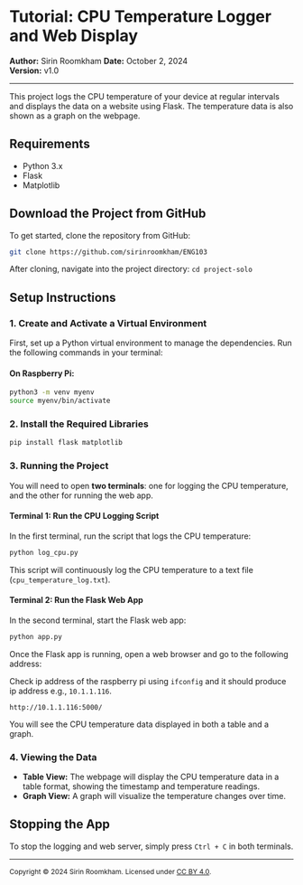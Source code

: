 # Tutorial: CPU Temperature Logger and Web Display
**Author:** Sirin Roomkham
**Date:** October 2, 2024  
**Version:** v1.0

---

This project logs the CPU temperature of your device at regular intervals and displays the data on a website using Flask. The temperature data is also shown as a graph on the webpage.

## Requirements

- Python 3.x
- Flask
- Matplotlib

## Download the Project from GitHub

To get started, clone the repository from GitHub:

```bash
git clone https://github.com/sirinroomkham/ENG103
```

After cloning, navigate into the project directory:
`cd project-solo`

## Setup Instructions

### 1. Create and Activate a Virtual Environment

First, set up a Python virtual environment to manage the dependencies. Run the following commands in your terminal:


#### On Raspberry Pi:
```bash
python3 -m venv myenv
source myenv/bin/activate
```

### 2. Install the Required Libraries

```bash
pip install flask matplotlib
```

### 3. Running the Project

You will need to open **two terminals**: one for logging the CPU temperature, and the other for running the web app.

#### Terminal 1: Run the CPU Logging Script

In the first terminal, run the script that logs the CPU temperature:

```bash
python log_cpu.py
```

This script will continuously log the CPU temperature to a text file (`cpu_temperature_log.txt`).

#### Terminal 2: Run the Flask Web App

In the second terminal, start the Flask web app:

```bash
python app.py
```

Once the Flask app is running, open a web browser and go to the following address:

Check ip address of the raspberry pi using `ifconfig` and it should produce ip address e.g., `10.1.1.116`.

```
http://10.1.1.116:5000/
```

You will see the CPU temperature data displayed in both a table and a graph.

### 4. Viewing the Data

- **Table View:** The webpage will display the CPU temperature data in a table format, showing the timestamp and temperature readings.
- **Graph View:** A graph will visualize the temperature changes over time.

## Stopping the App

To stop the logging and web server, simply press `Ctrl + C` in both terminals.

----
<p style="font-size:12px;">Copyright © 2024 Sirin Roomkham. Licensed under <a href="https://creativecommons.org/licenses/by/4.0/">CC BY 4.0</a>.</p>
